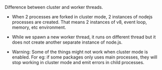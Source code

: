 Difference between cluster and worker threads.

- When 2 processes are forked in cluster mode, 2 instances of nodejs processes are created. That means 2 instances of v8, event loop, memory, etc environment.

- While we spawn a new worker thread, it runs on different thread but it does not create another separate instance of node.js.

- Warning: Some of the things might not work when cluster mode is enabled. For eg: if some packages only uses main processes, they will stop working in cluster mode and emit errors in child processes.
